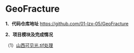 # GeoFracture

**1**、**代码仓库地址**
https://github.com/01-lzx-05/GeoFracture

**2**、**项目模块及完成情况**

（1）<u>山西可见光.tif处理</u>
  
 
